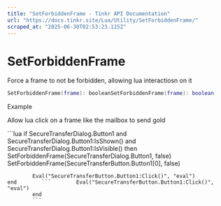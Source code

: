 ```yaml
---
title: "SetForbiddenFrame - Tinkr API Documentation"
url: "https://docs.tinkr.site/Lua/Utility/SetForbiddenFrame/"
scraped_at: "2025-06-30T02:53:23.115Z"
---
```


# SetForbiddenFrame

Force a frame to not be forbidden, allowing lua interactiosn on it

```lua
SetForbiddenFrame(frame): booleanSetForbiddenFrame(frame): boolean
```

Example

Allow lua click on a frame like the mailbox to send gold

\`\`\`lua if SecureTransferDialog.Button1 and SecureTransferDialog.Button1:IsShown() and SecureTransferDialog.Button1:IsVisible() then SetForbiddenFrame(SecureTransferDialog.Button1, false) SetForbiddenFrame(SecureTransferButton.Button1\[0\], false)

```
        Eval("SecureTransferButton.Button1:Click()", "eval")        end        ```        Eval("SecureTransferButton.Button1:Click()", "eval")
        end
        ```
```
